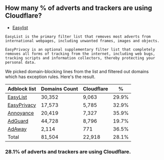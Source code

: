 ## How many % of adverts and trackers are using Cloudflare?


- [Easylist](https://web.archive.org/web/20210516110248/https://easylist.to/)
```
EasyList is the primary filter list that removes most adverts from international webpages, including unwanted frames, images and objects.

EasyPrivacy is an optional supplementary filter list that completely removes all forms of tracking from the internet, including web bugs, tracking scripts and information collectors, thereby protecting your personal data.
```


We picked domain-blocking lines from the list and filtered out domains which has exception rules.
Here's the result.


| Adblock list | Domains Count | Cloudflare | % |
| --- | --- | --- | --- |
| [EasyList](https://easylist.to/easylist/easylist.txt) | 30,352 | 9,063 | 29.9% |
| [EasyPrivacy](https://easylist.to/easylist/easyprivacy.txt) | 17,573 | 5,785 | 32.9% |
| [Annoyance](https://secure.fanboy.co.nz/fanboy-annoyance.txt) | 20,419 | 7,327 | 35.9% |
| [AdGuard](https://adguardteam.github.io/AdGuardSDNSFilter/Filters/filter.txt) | 44,728 | 8,796 | 19.7% |
| [AdAway](https://raw.githubusercontent.com/AdAway/adaway.github.io/master/hosts.txt) | 2,114 | 771 | 36.5% |
| Total | 81,504 | 22,918 | 28.1% |


### 28.1% of adverts and trackers are using Cloudflare.